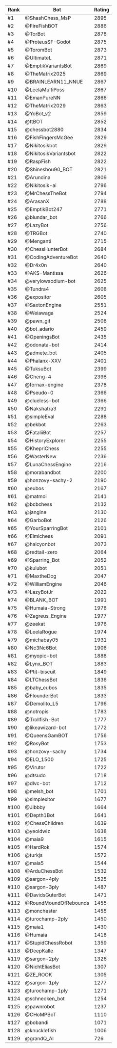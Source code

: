 Rank|Bot|Rating
---|---|---
#1|@ShashChess_MsP|2895
#2|@FireFishBOT|2886
#3|@TorBot|2878
#4|@ProteusSF-Godot|2875
#5|@ToromBot|2873
#6|@UltimateL|2871
#7|@EmptikVariantsBot|2869
#8|@TheMatrix2025|2869
#9|@BRAINLEARN11_NNUE|2867
#10|@LeelaMultiPoss|2867
#11|@EmanPureNN|2866
#12|@TheMatrix2029|2863
#13|@YoBot_v2|2859
#14|@ttBOT|2852
#15|@chessbot2880|2834
#16|@FishFingersMcGee|2829
#17|@Nikitosikbot|2829
#18|@NikitosikVariantsbot|2822
#19|@RaspFish|2822
#20|@Shineshou90_BOT|2821
#21|@Arundina|2809
#22|@Nikitosik-ai|2796
#23|@MrChessTheBot|2794
#24|@ArasanX|2788
#25|@EmptikBot247|2771
#26|@blundar_bot|2766
#27|@LazyBot|2756
#28|@TRGBot|2740
#29|@Menganti|2715
#30|@ChessHunterBot|2684
#31|@CodingAdventureBot|2640
#32|@Dr4x0n|2640
#33|@AKS-Mantissa|2626
#34|@verylowsodium-bot|2625
#35|@Tundra4|2608
#36|@expositor|2605
#37|@SaxtonEngine|2551
#38|@Weiawaga|2524
#39|@pawn_git|2508
#40|@bot_adario|2459
#41|@OpeningsBot|2435
#42|@odonata-bot|2414
#43|@admete_bot|2405
#44|@Phalanx-XXV|2401
#45|@TuksuBot|2399
#46|@Cheng-4|2398
#47|@fornax-engine|2378
#48|@Pseudo-0|2366
#49|@clueless-bot|2366
#50|@Nakshatra3|2291
#51|@simpleEval|2288
#52|@bekbot|2263
#53|@FataliiBot|2257
#54|@HistoryExplorer|2255
#55|@KhepriChess|2255
#56|@WasterNew|2236
#57|@LunaChessEngine|2216
#58|@morabandbot|2200
#59|@honzovy-sachy-2|2190
#60|@eubos|2167
#61|@matmoi|2141
#62|@bcbchess|2132
#63|@jangine|2130
#64|@GarboBot|2126
#65|@YourSparringBot|2101
#66|@Elmichess|2091
#67|@halcyonbot|2073
#68|@redtail-zero|2064
#69|@Sparring_Bot|2052
#70|@kulubot|2051
#71|@MaxtheDog|2047
#72|@WilliamEngine|2046
#73|@LazyBotJr|2022
#74|@BLANK_BOT|1991
#75|@Humaia-Strong|1978
#76|@Zagreus_Engine|1977
#77|@zeekat|1976
#78|@LeelaRogue|1974
#79|@michabay05|1931
#80|@Nc3Nc6Bot|1906
#81|@myopic-bot|1888
#82|@Lynx_BOT|1883
#83|@Ptit-biscuit|1849
#84|@LTChessBot|1836
#85|@baby_eubos|1835
#86|@FlounderBot|1833
#87|@Demolito_L5|1796
#88|@notropis|1783
#89|@Trollfish-Bot|1777
#90|@likeawizard-bot|1772
#91|@QueensGamBOT|1756
#92|@RosyBot|1753
#93|@honzovy-sachy|1734
#94|@ELO_1500|1725
#95|@Virutor|1722
#96|@dtsudo|1718
#97|@dlvc-bot|1712
#98|@melsh_bot|1701
#99|@simplexitor|1677
#100|@Jibbby|1664
#101|@Depth1Bot|1641
#102|@ChessChildren|1639
#103|@yeoldwiz|1638
#104|@maia9|1615
#105|@HardRok|1574
#106|@turkjs|1572
#107|@maia5|1544
#108|@ArduChessBot|1532
#109|@sargon-4ply|1525
#110|@sargon-3ply|1487
#111|@DavidsGuterBot|1471
#112|@RoundMoundOfRebounds|1455
#113|@monchester|1455
#114|@turochamp-2ply|1450
#115|@maia1|1430
#116|@Humaia|1418
#117|@StupidChessRobot|1359
#118|@DeepKalle|1347
#119|@sargon-2ply|1326
#120|@NichtEliasBot|1307
#121|@ZE_ROOK|1305
#122|@sargon-1ply|1277
#123|@turochamp-1ply|1271
#124|@schnecken_bot|1254
#125|@pawnrobot|1237
#126|@CHoMPBoT|1110
#127|@bobandi|1071
#128|@knucklefish|1006
#129|@grandQ_AI|726

